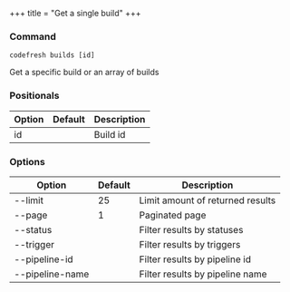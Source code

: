 +++
title = "Get a single build"
+++

### Command
`codefresh builds [id]`

Get a specific build or an array of builds
### Positionals

Option | Default | Description
--------- | ----------- | -----------
id |  | Build id
### Options

Option | Default | Description
--------- | ----------- | -----------
--limit | 25 | Limit amount of returned results
--page | 1 | Paginated page
--status |  | Filter results by statuses
--trigger |  | Filter results by triggers
--pipeline-id |  | Filter results by pipeline id
--pipeline-name |  | Filter results by pipeline name
